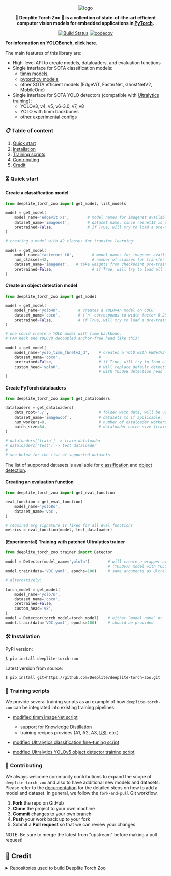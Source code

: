 <div align="center">

  ![logo](https://docs.deeplite.ai/neutrino/_static/content/deeplite-logo-color.png)

  **🚀 Deeplite Torch Zoo 🚀 is a collection of state-of-the-art efficient
  computer vision models for embedded applications in [PyTorch](https://pytorch.org/).**

  [![Build Status](https://travis-ci.com/Deeplite/deeplite-torch-zoo.svg?token=kodd5rKMpjxQDqRCxwiV&branch=master)](https://travis-ci.com/Deeplite/deeplite-torch-zoo) [![codecov](https://codecov.io/gh/Deeplite/deeplite-torch-zoo/branch/master/graph/badge.svg?token=AVTp3PW5UP)](https://codecov.io/gh/Deeplite/deeplite-torch-zoo)

</div>

**For information on YOLOBench, click [here](results/yolobench).**

The main features of this library are:

 - High-level API to create models, dataloaders, and evaluation functions
 - Single interface for SOTA classification models:
    - [timm models](https://github.com/huggingface/pytorch-image-models/),
    - [pytorchcv models](https://github.com/osmr/imgclsmob/tree/master/pytorch),
    - other SOTA efficient models (EdgeViT, FasterNet, GhostNetV2, MobileOne)
 - Single interface for SOTA YOLO detectors (compatible with [Ultralytics training](https://github.com/ultralytics/ultralytics)):
    - YOLOv3, v4, v5, v6-3.0, v7, v8
    - YOLO with timm backbones
    - [other experimental configs](https://github.com/Deeplite/deeplite-torch-zoo/tree/develop/deeplite_torch_zoo/src/object_detection/yolov5/configs)

### 📋 Table of content
 1. [Quick start](#start)
 2. [Installation](#installation)
 3. [Training scripts](#training-scripts)
 7. [Contributing](#contributing)
 9. [Credit](#credit)


### ⏳ Quick start <a name="start"></a>

#### Create a classification model

```python
from deeplite_torch_zoo import get_model, list_models

model = get_model(
    model_name='edgevit_xs',        # model names for imagenet available via `list_models('imagenet')`
    dataset_name='imagenet',        # dataset name, since resnet18 is different for e.g. imagenet and cifar100
    pretrained=False,               # if True, will try to load a pre-trained checkpoint
)

# creating a model with 42 classes for transfer learning:

model = get_model(
    model_name='fasternet_t0',        # model names for imagenet available via `list_models('imagenet')`
    num_classes=42,                   # number of classes for transfer learning
    dataset_name='imagenet',   # take weights from checkpoint pre-trained on this dataset
    pretrained=False,                 # if True, will try to load all weights with matching tensor shapes
)
```

#### Create an object detection model

```python
from deeplite_torch_zoo import get_model

model = get_model(
    model_name='yolo4n',        # creates a YOLOv4n model on COCO
    dataset_name='coco',        # (`n` corresponds to width factor 0.25, depth factor 0.33)
    pretrained=False,           # if True, will try to load a pre-trained checkpoint
)

# one could create a YOLO model with timm backbone,
# PAN neck and YOLOv8 decoupled anchor-free head like this:

model = get_model(
    model_name='yolo_timm_fbnetv3_d',    # creates a YOLO with FBNetV3-d backbone from timm
    dataset_name='coco',                 #
    pretrained=False,                    # if True, will try to load a pre-trained checkpoint
    custom_head='yolo8',                 # will replace default detection head
                                         # with YOLOv8 detection head
)
```

#### Create PyTorch dataloaders

```python
from deeplite_torch_zoo import get_dataloaders

dataloaders = get_dataloaders(
    data_root='./',                      # folder with data, will be used for download
    dataset_name='imagewoof',            # datasets to if applicable,
    num_workers=8,                       # number of dataloader workers
    batch_size=64,                       # dataloader batch size (train and test)
)

# dataloaders['train'] -> train dataloader
# dataloaders['test'] -> test dataloader
#
# see below for the list of supported datasets
```

The list of supported datasets is available for [classification](https://github.com/Deeplite/deeplite-torch-zoo/blob/develop/docs/CLASSIFICATION.md) and [object detection](https://github.com/Deeplite/deeplite-torch-zoo/blob/develop/docs/OBJECT_DETECTION.md).

#### Creating an evaluation function

```python
from deeplite_torch_zoo import get_eval_function

eval_function = get_eval_function(
    model_name='yolo8s',
    dataset_name='voc',
)

# required arg signature is fixed for all eval functions
metrics = eval_function(model, test_dataloader)
```

#### (Experimental) Training with patched Ultralytics trainer

```python
from deeplite_torch_zoo.trainer import Detector

model = Detector(model_name='yolo7n')        # will create a wrapper around YOLOv7n model
                                             # (YOLOv7n model with YOLOv8 detection head)
model.train(data='VOC.yaml', epochs=100)     # same arguments as Ultralytics trainer

# alternatively:

torch_model = get_model(
    model_name='yolo7n',
    dataset_name='coco',
    pretrained=False,
    custom_head='v8',
)
model = Detector(torch_model=torch_model)    # either `model_name` or `torch_model`
model.train(data='VOC.yaml', epochs=100)     # should be provided

```

### 🛠 Installation <a name="installation"></a>
PyPI version:
```bash
$ pip install deeplite-torch-zoo
````
Latest version from source:
```bash
$ pip install git+https://github.com/Deeplite/deeplite-torch-zoo.git
````

### 💪 Training scripts <a name="training-scripts"></a>

We provide several training scripts as an example of how `deeplite-torch-zoo` can be integrated into existing training pipelines:


- [modified timm ImageNet script](https://github.com/Deeplite/deeplite-torch-zoo/tree/develop/training_scripts/classification/imagenet)

  - support for Knowledge Distillation
  - training recipes provides (A1, A2, A3, [USI](https://github.com/Alibaba-MIIL/Solving_ImageNet), etc.)
- [modfied Ultralytics classification fine-tuning script](https://github.com/Deeplite/deeplite-torch-zoo/tree/develop/training_scripts/classification/ultralytics)
- [modfied Ultralytics YOLOv5 object detector training script](https://github.com/Deeplite/deeplite-torch-zoo/tree/develop/training_scripts/object_detection)


### 🤝 Contributing <a name="contributing"></a>

We always welcome community contributions to expand the scope of `deeplite-torch-zoo` and also to have additional new models and datasets. Please refer to the [documentation](https://docs.deeplite.ai/neutrino/zoo.html#contribute-a-model-dataset-to-the-zoo) for the detailed steps on how to add a model and dataset. In general, we follow the `fork-and-pull` Git workflow.

 1. **Fork** the repo on GitHub
 2. **Clone** the project to your own machine
 3. **Commit** changes to your own branch
 4. **Push** your work back up to your fork
 5. Submit a **Pull request** so that we can review your changes

NOTE: Be sure to merge the latest from "upstream" before making a pull request!

## 🙏 Credit <a name="credit"></a>

<details>

  <summary>Repositories used to build Deeplite Torch Zoo</summary>

### Object Detection
- YOLOv3 implementation: [ultralytics/yolov3](https://github.com/ultralytics/yolov3)
- YOLOv5 implementation: [ultralytics/yolov5](https://github.com/ultralytics/yolov5)
- flexible-yolov5 implementation: [Bobo-y/flexible-yolov5](https://github.com/Bobo-y/flexible-yolov5)
- YOLOv8 implementation: [ultralytics/ultralytics](https://github.com/ultralytics/ultralytics)
- YOLOv7 implementation: [WongKinYiu/yolov7](https://github.com/WongKinYiu/yolov7)
- YOLOX implementation: [iscyy/yoloair](https://github.com/iscyy/yoloair)
- [westerndigitalcorporation/YOLOv3-in-PyTorch](https://github.com/westerndigitalcorporation/YOLOv3-in-PyTorch)

### Segmentation
- The implementation of deeplab: [pytorch-deeplab-xception](https://github.com/jfzhang95/pytorch-deeplab-xception)
- The implementation of unet_scse: [nyoki-mtl/pytorch-segmentation](https://github.com/nyoki-mtl/pytorch-segmentation)
- The implementation of fcn: [wkentaro/pytorch-fcn](https://github.com/wkentaro/pytorch-fcn)
- The implementation of Unet: [milesial/Pytorch-UNet](https://github.com/milesial/Pytorch-UNet)

### Classification
- The implementation of models on CIFAR100 dataset: [kuangliu/pytorch-cifar](https://github.com/kuangliu/pytorch-cifar)
- The implementation of Mobilenetv1 model on VWW dataset: [qfgaohao/pytorch-ssd](https://github.com/qfgaohao/pytorch-ssd)
- The implementation of Mobilenetv3 model on VWW dataset: [d-li14/mobilenetv3.pytorch](https://github.com/d-li14/mobilenetv3.pytorch)

### DNN building block implementations
- [d-li14/mobilenetv2.pytorch](https://github.com/d-li14/mobilenetv2.pytorch)
- [d-li14/efficientnetv2.pytorch](https://github.com/d-li14/efficientnetv2.pytorch)
- [apple/ml-mobileone](https://github.com/apple/ml-mobileone)
- [osmr/imgclsmob](https://github.com/osmr/imgclsmob)
- [huggingface/pytorch-image-models](https://github1s.com/huggingface/pytorch-image-models)
- [moskomule/senet.pytorch](https://github.com/moskomule/senet.pytorch)
- [DingXiaoH/RepLKNet-pytorch](https://github.com/DingXiaoH/RepLKNet-pytorch)
- [huawei-noah/Efficient-AI-Backbones](https://github.com/huawei-noah/Efficient-AI-Backbones)


### Misc
- torchvision dataset implementations: [pytorch/vision](https://github.com/pytorch/vision)
- MLP implementation: [aaron-xichen/pytorch-playground](https://github.com/aaron-xichen/pytorch-playground)
- AutoAugment implementation: [DeepVoltaire/AutoAugment](https://github.com/DeepVoltaire/AutoAugment)
- Cutout implementation: [uoguelph-mlrg/Cutout](https://github.com/uoguelph-mlrg/Cutout)
- Robustness measurement image distortions: [hendrycks/robustness](https://github.com/hendrycks/robustness)
- Registry implementation: [openvinotoolkit/openvino/tools/pot](https://github.com/openvinotoolkit/openvino/blob/master/tools/pot)

</details>
